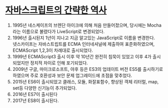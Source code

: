 # [자바스크립트의 간략한 역사](https://roadmap.sh/guides/history-of-javascript) 

1. 1995년 네스케이프의 브렌단 아이크에 의해 처음 만들어졌으며, 당시에는 Mocha 라는 이름으로 불렸다가 LiveScript로 변경되었다.
2. 1996년 출시된지 1년이 지나고 지금 알고있는 JavaScript로 이름을 변경한다.   
넷스카이프는 자바스트립트를 ECMA 인터네셔널에 제출하여 표준화하였으며, ECMAScript 1,2,3이 차례대로 출시되었다.
3. 1999년 ECMAScript3 출시 이후 약 10년간 완전히 침묵이 있었고 이후 4가 출시되었지만 정치적 차이로 인해 포기되었다.
4. 2009년 구글, 마이크로소프트, 야후 등은 ES3의 업데이트 버전 ES5를 출시하기로 하였으며 주로 호환성과 보안 문제 업그레이드에 초점을 맞추었다.
5. 2015년 ES6이 출시되었고 클래스, 모듈, 화잘표함수, 향상된 객체 리터럴, map, set등 다양한 신기능이 추가되었다.
6. 2016년 ES7이 출시된다
7. 2017년 ES8이 출시된다.


